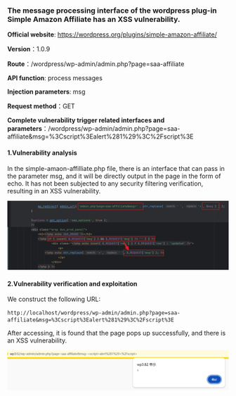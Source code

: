 ### The message processing interface of the wordpress plug-in Simple Amazon Affiliate has an XSS vulnerability.

**Official website**: https://wordpress.org/plugins/simple-amazon-affiliate/

**Version**：1.0.9

**Route**：/wordpress/wp-admin/admin.php?page=saa-affiliate

**API function**: process messages

**Injection parameters**: msg

**Request method**：GET

**Complete vulnerability trigger related interfaces and parameters**：/wordpress/wp-admin/admin.php?page=saa-affiliate&msg=%3Cscript%3Ealert%281%29%3C%2Fscript%3E

#### 1.Vulnerability analysis

In the simple-amaon-affilliate.php file, there is an interface that can pass in the parameter msg, and it will be directly output in the page in the form of echo. It has not been subjected to any security filtering verification, resulting in an XSS vulnerability.

![image-20250302212559402](assets/image-20250302212559402.png)

#### 2.Vulnerability verification and exploitation

We construct the following URL:

```
http://localhost/wordpress/wp-admin/admin.php?page=saa-affiliate&msg=%3Cscript%3Ealert%281%29%3C%2Fscript%3E
```

After accessing, it is found that the page pops up successfully, and there is an XSS vulnerability.

![image-20250302212822630](assets/image-20250302212822630.png)

